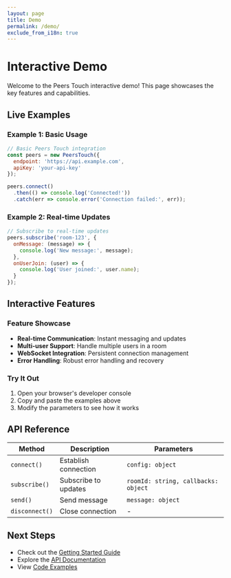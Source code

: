 ```yaml
---
layout: page
title: Demo
permalink: /demo/
exclude_from_i18n: true
---
```


# Interactive Demo

Welcome to the Peers Touch interactive demo! This page showcases the key features and capabilities.

## Live Examples

### Example 1: Basic Usage

```javascript
// Basic Peers Touch integration
const peers = new PeersTouch({
  endpoint: 'https://api.example.com',
  apiKey: 'your-api-key'
});

peers.connect()
  .then(() => console.log('Connected!'))
  .catch(err => console.error('Connection failed:', err));
```

### Example 2: Real-time Updates

```javascript
// Subscribe to real-time updates
peers.subscribe('room-123', {
  onMessage: (message) => {
    console.log('New message:', message);
  },
  onUserJoin: (user) => {
    console.log('User joined:', user.name);
  }
});
```

## Interactive Features

### Feature Showcase

- **Real-time Communication**: Instant messaging and updates
- **Multi-user Support**: Handle multiple users in a room
- **WebSocket Integration**: Persistent connection management
- **Error Handling**: Robust error handling and recovery

### Try It Out

1. Open your browser's developer console
2. Copy and paste the examples above
3. Modify the parameters to see how it works

## API Reference

| Method | Description | Parameters |
|--------|-------------|------------|
| `connect()` | Establish connection | `config: object` |
| `subscribe()` | Subscribe to updates | `roomId: string, callbacks: object` |
| `send()` | Send message | `message: object` |
| `disconnect()` | Close connection | - |

## Next Steps

- Check out the [Getting Started Guide](/getting-started/)
- Explore the [API Documentation](/docs/api/)
- View [Code Examples](/docs/examples/)
